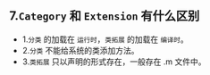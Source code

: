 ## 7.`Category` 和 `Extension` 有什么区别

* 1.`分类` 的加载在 `运行时`，`类拓展` 的加载在 `编译时`。
* 2.`分类` 不能给系统的类添加方法。
* 3.`类拓展` 只以声明的形式存在，一般存在 .m 文件中。



